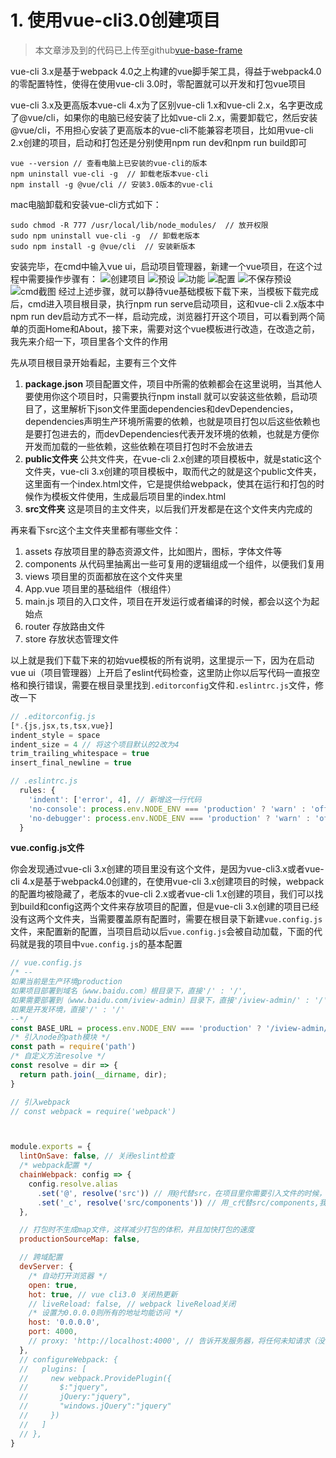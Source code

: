 # 1. 使用vue-cli3.0创建项目

> 本文章涉及到的代码已上传至github[vue-base-frame](https://github.com/darenone/vue-base-frame)

vue-cli 3.x是基于webpack 4.0之上构建的vue脚手架工具，得益于webpack4.0的零配置特性，使得在使用vue-cli 3.0时，零配置就可以开发和打包vue项目

vue-cli 3.x及更高版本vue-cli 4.x为了区别vue-cli 1.x和vue-cli 2.x，名字更改成了@vue/cli，如果你的电脑已经安装了比如vue-cli 2.x，需要卸载它，然后安装@vue/cli，不用担心安装了更高版本的vue-cli不能兼容老项目，比如用vue-cli 2.x创建的项目，启动和打包还是分别使用npm run dev和npm run build即可
```
vue --version // 查看电脑上已安装的vue-cli的版本
npm uninstall vue-cli -g  // 卸载老版本vue-cli
npm install -g @vue/cli // 安装3.0版本的vue-cli
```
mac电脑卸载和安装vue-cli方式如下：
```
sudo chmod -R 777 /usr/local/lib/node_modules/  // 放开权限
sudo npm uninstall vue-cli -g  // 卸载老版本
sudo npm install -g @vue/cli  // 安装新版本
```
安装完毕，在cmd中输入vue ui，启动项目管理器，新建一个vue项目，在这个过程中需要操作步骤有：
![创建项目](./../../.vuepress/public/img/vue/1.png)
![预设](./../../.vuepress/public/img/vue/2.png)
![功能](./../../.vuepress/public/img/vue/3.png)
![配置](./../../.vuepress/public/img/vue/5.png)
![不保存预设](./../../.vuepress/public/img/vue/6.png)
![cmd截图](./../../.vuepress/public/img/vue/7.png)
经过上述步骤，就可以静待vue基础模板下载下来，当模板下载完成后，cmd进入项目根目录，执行npm run serve启动项目，这和vue-cli 2.x版本中npm run dev启动方式不一样，启动完成，浏览器打开这个项目，可以看到两个简单的页面Home和About，接下来，需要对这个vue模板进行改造，在改造之前，我先来介绍一下，项目里各个文件的作用

先从项目根目录开始看起，主要有三个文件
1. <b>package.json</b> 项目配置文件，项目中所需的依赖都会在这里说明，当其他人要使用你这个项目时，只需要执行npm install 就可以安装这些依赖，启动项目了，这里解析下json文件里面dependencies和devDependencies，dependencies声明生产环境所需要的依赖，也就是项目打包以后这些依赖也是要打包进去的，而devDependencies代表开发环境的依赖，也就是方便你开发而加载的一些依赖，这些依赖在项目打包时不会放进去
2. <b>public文件夹</b> 公共文件夹，在vue-cli 2.x创建的项目模板中，就是static这个文件夹，vue-cli 3.x创建的项目模板中，取而代之的就是这个public文件夹，这里面有一个index.html文件，它是提供给webpack，使其在运行和打包的时候作为模板文件使用，生成最后项目里的index.html
3. <b>src文件夹</b> 这是项目的主文件夹，以后我们开发都是在这个文件夹内完成的

再来看下src这个主文件夹里都有哪些文件：
1. assets 存放项目里的静态资源文件，比如图片，图标，字体文件等
2. components 从代码里抽离出一些可复用的逻辑组成一个组件，以便我们复用
3. views 项目里的页面都放在这个文件夹里
4. App.vue 项目里的基础组件（根组件）
5. main.js 项目的入口文件，项目在开发运行或者编译的时候，都会以这个为起始点
6. router 存放路由文件
7. store 存放状态管理文件

以上就是我们下载下来的初始vue模板的所有说明，这里提示一下，因为在启动vue ui（项目管理器）上开启了eslint代码检查，这里防止你以后写代码一直报空格和换行错误，需要在根目录里找到`.editorconfig`文件和`.eslintrc.js`文件，修改一下
```js
// .editorconfig.js
[*.{js,jsx,ts,tsx,vue}]
indent_style = space
indent_size = 4 // 将这个项目默认的2改为4
trim_trailing_whitespace = true
insert_final_newline = true
```
```js
// .eslintrc.js
  rules: {
    'indent': ['error', 4], // 新增这一行代码
    'no-console': process.env.NODE_ENV === 'production' ? 'warn' : 'off',
    'no-debugger': process.env.NODE_ENV === 'production' ? 'warn' : 'off'
  }
```
<b>vue.config.js文件</b>

你会发现通过vue-cli 3.x创建的项目里没有这个文件，是因为vue-cli3.x或者vue-cli 4.x是基于webpack4.0创建的，在使用vue-cli 3.x创建项目的时候，webpack的配置均被隐藏了，老版本的vue-cli 2.x或者vue-cli 1.x创建的项目，我们可以找到build和config这两个文件来存放项目的配置，但是vue-cli 3.x创建的项目已经没有这两个文件夹，当需要覆盖原有配置时，需要在根目录下新建`vue.config.js`文件，来配置新的配置，当项目启动以后`vue.config.js`会被自动加载，下面的代码就是我的项目中`vue.config.js`的基本配置
```js
// vue.config.js
/* --
如果当前是生产环境production
如果项目部署到域名（www.baidu.com）根目录下，直接'/' : '/',
如果需要部署到（www.baidu.com/iview-admin）目录下，直接'/iview-admin/' : '/'
如果是开发环境，直接'/' : '/' 
--*/
const BASE_URL = process.env.NODE_ENV === 'production' ? '/iview-admin/' : '/'
/* 引入node的path模块 */
const path = require('path')
/* 自定义方法resolve */
const resolve = dir => {
  return path.join(__dirname, dir);
}

// 引入webpack
// const webpack = require('webpack')



module.exports = {
  lintOnSave: false, // 关闭eslint检查
  /* webpack配置 */
  chainWebpack: config => {
    config.resolve.alias
      .set('@', resolve('src')) // 用@代替src，在项目里你需要引入文件的时候，只需要@/api,@/config,@/mock...即可
      .set('_c', resolve('src/components')) // 用_c代替src/components,我们需要引入组件时，只需要_c/HelloWorld.vue即可
  },

  // 打包时不生成map文件，这样减少打包的体积，并且加快打包的速度
  productionSourceMap: false,

  // 跨域配置
  devServer: {
    /* 自动打开浏览器 */
    open: true,
    hot: true, // vue cli3.0 关闭热更新
    // liveReload: false, // webpack liveReload关闭
    /* 设置为0.0.0.0则所有的地址均能访问 */
    host: '0.0.0.0',
    port: 4000,
    // proxy: 'http://localhost:4000', // 告诉开发服务器，将任何未知请求（没有匹配到静态文件的请求），都代理到这个url上，来满足跨域的请求
  },
  // configureWebpack: {
  //   plugins: [
  //     new webpack.ProvidePlugin({
  //       $:"jquery",
  //       jQuery:"jquery",
  //       "windows.jQuery":"jquery"
  //     })
  //   ]
  // },
}
```
<style>
    .page p, div, ol {
        font-size: 14px;
    }
</style>

